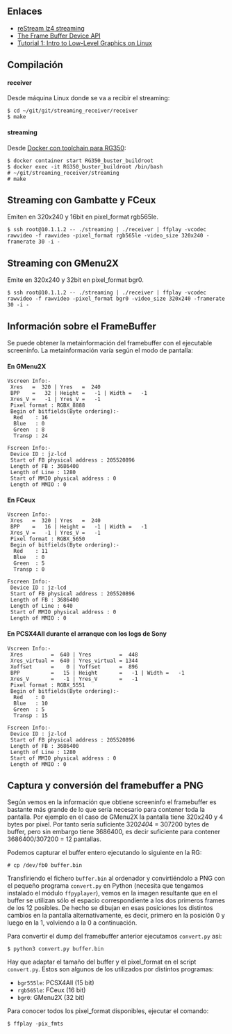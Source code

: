 ## Enlaces

* [reStream lz4 streaming](https://gist.github.com/NickHu/95e8e5e1b8b326d2cb46ce461d3ec701)
* [The Frame Buffer Device API](https://www.kernel.org/doc/Documentation/fb/api.txt)
* [Tutorial 1: Intro to Low-Level Graphics on Linux](http://betteros.org/tut/graphics1.php#fbdev)

## Compilación

#### receiver

Desde máquina Linux donde se va a recibir el streaming:

```
$ cd ~/git/git/streaming_receiver/receiver
$ make
```

#### streaming

Desde [Docker con toolchain para RG350](/2020-05-25-rg350_docker_buildroot.html#compilacion-de-distribucion-od-contrib):

```
$ docker container start RG350_buster_buildroot
$ docker exec -it RG350_buster_buildroot /bin/bash
# ~/git/streaming_receiver/streaming
# make
```

## Streaming con Gambatte y FCeux

Emiten en 320x240 y 16bit en pixel_format rgb565le.

```
$ ssh root@10.1.1.2 -- ./streaming | ./receiver | ffplay -vcodec rawvideo -f rawvideo -pixel_format rgb565le -video_size 320x240 -framerate 30 -i -
```

## Streaming con GMenu2X

Emite en 320x240 y 32bit en pixel_format bgr0.

```
$ ssh root@10.1.1.2 -- ./streaming | ./receiver | ffplay -vcodec rawvideo -f rawvideo -pixel_format bgr0 -video_size 320x240 -framerate 30 -i -
```

## Información sobre el FrameBuffer

Se puede obtener la metainformación del framebuffer con el ejecutable screeninfo. La metainformación varía según el modo de pantalla:

#### En GMenu2X

```
Vscreen Info:-
 Xres   =  320 | Yres   =  240
 BPP    =   32 | Height =   -1 | Width =   -1
 Xres_V =   -1 | Yres_V =   -1
 Pixel format : RGBX_8888
 Begin of bitfields(Byte ordering):-
  Red    : 16
  Blue   : 0
  Green  : 8
  Transp : 24

Fscreen Info:-
 Device ID : jz-lcd
 Start of FB physical address : 205520896
 Length of FB : 3686400
 Length of Line : 1280
 Start of MMIO physical address : 0
 Length of MMIO : 0
```

#### En FCeux

```
Vscreen Info:-
 Xres   =  320 | Yres   =  240
 BPP    =   16 | Height =   -1 | Width =   -1
 Xres_V =   -1 | Yres_V =   -1
 Pixel format : RGBX_5650
 Begin of bitfields(Byte ordering):-
  Red    : 11
  Blue   : 0
  Green  : 5
  Transp : 0

Fscreen Info:-
 Device ID : jz-lcd
 Start of FB physical address : 205520896
 Length of FB : 3686400
 Length of Line : 640
 Start of MMIO physical address : 0
 Length of MMIO : 0
```

#### En PCSX4All durante el arranque con los logs de Sony

```
Vscreen Info:-
 Xres         =  640 | Yres         =  448
 Xres_virtual =  640 | Yres_virtual = 1344
 Xoffset      =    0 | Yoffset      =  896
 BPP          =   15 | Height       =   -1 | Width =   -1
 Xres_V       =   -1 | Yres_V       =   -1
 Pixel format : RGBX_5551
 Begin of bitfields(Byte ordering):-
  Red    : 0
  Blue   : 10
  Green  : 5
  Transp : 15

Fscreen Info:-
 Device ID : jz-lcd
 Start of FB physical address : 205520896
 Length of FB : 3686400
 Length of Line : 1280
 Start of MMIO physical address : 0
 Length of MMIO : 0
```

## Captura y conversión del framebuffer a PNG

Según vemos en la información que obtiene screeninfo el framebuffer es bastante más grande de lo que sería necesario para contener toda la pantalla. Por ejemplo en el caso de GMenu2X la pantalla tiene 320x240 y 4 bytes por pixel. Por tanto sería suficiente 320*240*4 = 307200 bytes de buffer, pero sin embargo tiene 3686400, es decir suficiente para contener 3686400/307200 = 12 pantallas.

Podemos capturar el buffer entero ejecutando lo siguiente en la RG:

```
# cp /dev/fb0 buffer.bin
```

Transfiriendo el fichero `buffer.bin` al ordenador y convirtiéndolo a PNG con el pequeño programa `convert.py` en Python (necesita que tengamos instalado el módulo `ffpyplayer`), vemos en la imagen resultante que en el buffer se utilizan sólo el espacio correspondiente a los dos primeros frames de los 12 posibles. De hecho se dibujan en esas posiciones los distintos cambios en la pantalla alternativamente, es decir, primero en la posición 0 y luego en la 1, volviendo a la 0 a continuación.

Para convertir el dump del framebuffer anterior ejecutamos `convert.py` así:

```
$ python3 convert.py buffer.bin
```

Hay que adaptar el tamaño del buffer y el pixel_format en el script `convert.py`. Estos son algunos de los utilizados por distintos programas:

* `bgr555le`: PCSX4All (15 bit)
* `rgb565le`: FCeux (16 bit)
* `bgr0`: GMenu2X (32 bit)

Para conocer todos los pixel_format disponibles, ejecutar el comando:

```
$ ffplay -pix_fmts
```
